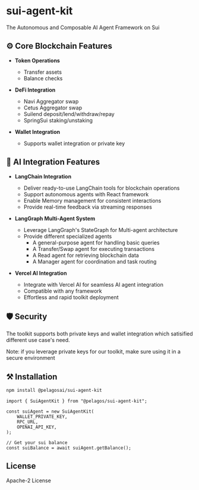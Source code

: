 # sui-agent-kit
The Autonomous and Composable AI Agent Framework on Sui

## ⚙️ Core Blockchain Features

- **Token Operations**
    - Transfer assets
    - Balance checks

- **DeFi Integration**
    - Navi Aggregator swap
    - Cetus Aggregator swap
    - Suilend deposit/lend/withdraw/repay
    - SpringSui staking/unstaking

- **Wallet Integration**
    - Supports wallet integration or private key 

## 🤖 AI Integration Features

- **LangChain Integration**
  - Deliver ready-to-use LangChain tools for blockchain operations
  - Support autonomous agents with React framework
  - Enable Memory management for consistent interactions
  - Provide real-time feedback via streaming responses
 
- **LangGraph Multi-Agent System**
  - Leverage LangGraph's StateGraph for Multi-agent architecture
  - Provide different specialized agents
    - A general-purpose agent for handling basic queries
    - A Transfer/Swap agent for executing transactions
    - A Read agent for retrieving blockchain data
    - A Manager agent for coordination and task routing

- **Vercel AI Integration**
  - Integrate with Vercel AI for seamless AI agent integration
  - Compatible with any framework
  - Effortless and rapid toolkit deployment

## 🛡️ Security
The toolkit supports both private keys and wallet integration which satisified different use case's need.

Note: if you leverage private keys for our toolkit, make sure using it in a secure environment

## ⚒ Installation

```bash
npm install @pelagosai/sui-agent-kit
```

```
import { SuiAgentKit } from "@pelagos/sui-agent-kit";
 
const suiAgent = new SuiAgentKit(
    WALLET_PRIVATE_KEY,
    RPC_URL,
    OPENAI_API_KEY,
);
 
// Get your sui balance
const suiBalance = await suiAgent.getBalance();
```

## License

Apache-2 License


